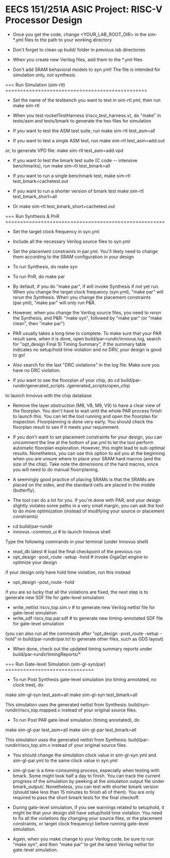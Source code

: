 # EECS 151/251A ASIC Project: RISC-V Processor Design

- Once you get the code, change <YOUR_LAB_ROOT_DIR> in the sim-*.yml files
to the path to your working directory

- Don't forget to clean up build/ folder in previous lab directories

- When you create new Verilog files, add them to the *.yml files

- Don't add SRAM behavioral models to syn.yml! The file is intended for simulation only,
not synthesis.

=== Run Simulation (sim-rtl)  ================================================

+ Set the name of the testbench you want to test in sim-rtl.yml, then run
make sim-rtl

+ When you test rocketTestHarness (riscv_test_harness.v), do "make" in tests/asm
and tests/bmark to generate the hex files for simulation

+ If you want to test the ASM test suite, run
make sim-rtl test_asm=all

+ If you want to test a single ASM test, run
make sim-rtl test_asm=add.out

or, to generate VPD file:
make sim-rtl test_asm=add.vpd

+ If you want to test the bmark test suite (C code -- intensive benchmarks), run
make sim-rtl test_bmark=all

+ If you want to run a single benchmark test,
make sim-rtl test_bmark=cachetest.out

+ If you want to run a shorter version of bmark test
make sim-rtl test_bmark_short=all

+ Or
make sim-rtl test_bmark_short=cachetest.out

=== Run Synthesis & PnR ======================================================

+ Set the target clock frequency in syn.yml

+ Include all the necessary Verilog source files to syn.yml

+ Set the placement constraints in par.yml. You'll likely need to change them
according to the SRAM configuration in your design

+ To run Synthesis, do
make syn

+ To run PnR, do
make par

- By default, if you do "make par", if will invoke Synthesis if not yet run. When you change
the target clock frequency (syn.yml), "make par" will rerun the Synthesis. When you change
the placement constraints (par.yml), "make par" will only run P&R.

- However, when you change the Verilog source files, you need to *rerun* the Synthesis, and P&R:
"make syn", followed by "make par" (or "make clean", then "make par")

- PAR usually takes a long time to complete. To make sure that your PAR result sane, when it is done,
open build/par-rundir/innovus.log, search for "opt_design Final SI Timing Summary", if the
summary table indicates no setup/hold time violation and no DRV, your design is good to go!

- Also search for the last "DRC violations" in the log file. Make sure you have no DRC violation.

- If you want to see the floorplan of your chip, do
cd build/par-rundir/generated_scripts
./generated_scripts/open_chip

to launch Innovus with the chip database

- Remove the layer obstruction (M8, V8, M9, V9) to have a clear view of the floorplan. You don't have
to wait until the whole PAR process finish to launch this. You can let the tool running and open
the floorplan for inspection. Floorplanning is done very early. You should check the floorplan
result to see if it meets your requirement.

- If you don't want to set placement constraints for your design, you can uncomment the line at the bottom
of par.yml to let the tool perform automatic floorplan exploration. However, this might lead to sub-optimal
results. Nonetheless, you can use this option to aid you at the beginning when you are unsure where to
place your SRAM hard macros (and the size of the chip). Take note the dimensions of the hard macros, since
you will need to do manual floorrplaning.

- A seemingly good practice of placing SRAMs is that the SRAMs are placed on the sides, and the standard
cells are placed in the middle (butterfly).

- The tool can do a lot for you. If you're done with PAR, and your design slightly violates some paths
in a very small margin, you can ask the tool to do more optimization (instead of modifying your source
or placement constraints)

+ cd build/par-rundir
+ innovus -common_ui                   # to launch Innovus shell

Type the following commands in your terminal (under Innovus shell)
+ read_db latest                       # load the final checkpoint of the previous run
+ opt_design -post_route -setup -hold  # invoke GigaOpt engine to optimize your design

if your design only have hold time violation, run this instead

+ opt_design -post_route -hold

if you are so lucky that all the violations are fixed, the next step is to generate new
SDF file for gate-level simulation

+ write_netlist riscv_top.sim.v        # to generate new Verilog netlist file for gate-level simulation
+ write_sdf riscv_top.par.sdf          # to generate new timing-annotated SDF file for gate-level simulation

(you can also run all the commands after "opt_design -post_route -setup -hold"
in build/par-rundir/par.tcl to generate other files, such as GDS layout)

- When done, check out the updated timing summary reports under build/par-rundir/timingReports/*

=== Run Gate-level Simulation (sim-gl-syn/par)  ==============================

- To run Post Synthesis gate-level simulation (no timing annotated, no clock tree), do

make sim-gl-syn test_asm=all
make sim-gl-syn test_bmark=all

This simulation uses the generated netlist from Synthesis: build/syn-rundir/riscv_top.mapped.v
instead of your original source files.

- To run Post PAR gate-level simulation (timing annotated), do

make sim-gl-par test_asm=all
make sim-gl-par test_bmark=all

This simulation uses the generated netlist from Synthesis: build/par-rundir/riscv_top.sim.v
instead of your original source files.

- You should change the simulation clock value in sim-gl-syn.yml and sim-gl-par.yml to the same clock
value in syn.yml

- sim-gl-par is a time-consuming process, especially when testing with bmark. Some might took half a day
to finish. You can track the current progress of the simulation by peeking at the simulation output file
under bmark_output/. Nonetheless, you can test with shorter bmark version (should take less than 15 minutes
to finish all of them). You are only required to pass the short bmark tests for the final checkoff.

- During gate-level simulation, if you see warnings related to setuphold, it might be that your design still
have setup/hold time violation. You need to fix all the violations (by changing your source files, or the placement
constraints, or target clock frequency) before running gate-level simulation.

- Again, when you make change to your Verilog code, be sure to run "make syn", and then "make par" to
get the latest Verilog netlist for gate-level simulation.

